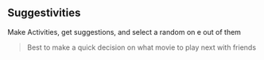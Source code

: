 ## Suggestivities

Make Activities, get suggestions, and select a random on e out of them

> Best to make a quick decision on what movie to play next with friends
